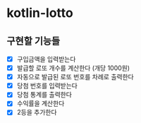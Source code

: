 # kotlin-lotto

## 구현할 기능들

- [x] 구입금액을 입력받는다
- [x] 발급할 로또 개수를 계산한다 (개당 1000원)
- [x] 자동으로 발급된 로또 번호를 차례로 출력한다
- [x] 당첨 번호를 입력받는다
- [x] 당첨 통계를 출력한다
- [x] 수익률을 계산한다
- [x] 2등을 추가한다
